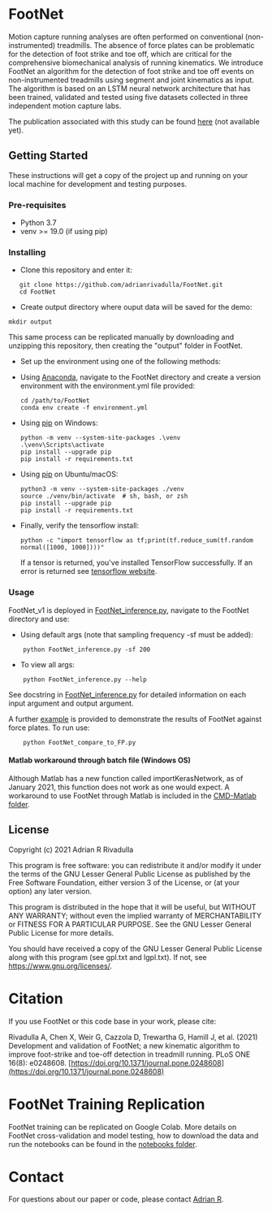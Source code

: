 # FootNet

Motion capture running analyses are often performed on conventional (non-instrumented) treadmills. The absence of force plates can be problematic for the detection of foot strike and toe off, which are critical for the comprehensive biomechanical analysis of running kinematics. We introduce FootNet an algorithm for the detection of foot strike and toe off events on non-instrumented treadmills using segment and joint kinematics as input. The algorithm is based on an LSTM neural network architecture that has been trained, validated and tested using five datasets collected in three independent motion capture labs.

The publication associated with this study can be found [here](link2pub) (not available yet).

## Getting Started

These instructions will get a copy of the project up and running on your local machine for development and testing purposes.

### Pre-requisites

- Python 3.7
- venv >= 19.0 (if using pip)

### Installing

- Clone this repository and enter it:

```Shell
   git clone https://github.com/adrianrivadulla/FootNet.git
   cd FootNet
   ```

- Create output directory where ouput data will be saved for the demo:

```Shell
mkdir output
```

This same process can be replicated manually by downloading and unzipping this repository, then creating the "output" folder in FootNet.

- Set up the environment using one of the following methods:

- Using [Anaconda](https://www.anaconda.com/distribution/), navigate to the FootNet directory and create a version environment with the environment.yml file provided:

     ```Shell
     cd /path/to/FootNet
     conda env create -f environment.yml
     ```

- Using [pip](https://pip.pypa.io/en/stable/installing/) on Windows:

    ```Shell
    python -m venv --system-site-packages .\venv
    .\venv\Scripts\activate
    pip install --upgrade pip
    pip install -r requirements.txt
    ```

- Using [pip](https://pip.pypa.io/en/stable/installing/) on Ubuntu/macOS:

    ```Shell
    python3 -m venv --system-site-packages ./venv
    source ./venv/bin/activate  # sh, bash, or zsh
    pip install --upgrade pip
    pip install -r requirements.txt
    ```

- Finally, verify the tensorflow install:

    ```Shell
    python -c "import tensorflow as tf;print(tf.reduce_sum(tf.random normal([1000, 1000])))"
    ```

    If a tensor is returned, you've installed TensorFlow successfully. If an error is returned see [tensorflow website](https://www.tensorflow.org/install/).

### Usage

FootNet_v1 is deployed in [FootNet_inference.py](https://github.com/adrianrivadulla/FootNet/blob/main/FootNet_inference.py), navigate to the FootNet directory and use:

- Using default args (note that sampling frequency -sf must be added):

```Shell
    python FootNet_inference.py -sf 200
```

- To view all args:

```Shell
    python FootNet_inference.py --help
```

See docstring in [FootNet_inference.py](./FootNet_inference.py) for detailed information on each input argument and output argument.

A further [example](./FootNet_compare_to_FP.py) is provided to demonstrate the results of FootNet against force plates. To run use:

```Shell
    python FootNet_compare_to_FP.py
```

#### Matlab workaround through batch file (Windows OS)

Although Matlab has a new function called importKerasNetwork, as of January 2021, this function does not work as one would expect. A workaround to use FootNet through Matlab is included in the [CMD-Matlab folder](./CMD-Matlab).


## License

Copyright (c) 2021 Adrian R Rivadulla

This program is free software: you can redistribute it and/or modify it under the terms of the GNU Lesser General Public License as published by the Free Software Foundation, either version 3 of the License, or (at your option) any later version.

This program is distributed in the hope that it will be useful, but WITHOUT ANY WARRANTY; without even the implied warranty of MERCHANTABILITY or FITNESS FOR A PARTICULAR PURPOSE. See the GNU Lesser General Public License for more details.

You should have received a copy of the GNU Lesser General Public License along with this program (see gpl.txt and lgpl.txt). If not, see <https://www.gnu.org/licenses/>.


# Citation
If you use FootNet or this code base in your work, please cite:

Rivadulla A, Chen X, Weir G, Cazzola D, Trewartha G, Hamill J, et al. (2021) Development and validation of FootNet; a new kinematic algorithm to improve foot-strike and toe-off detection in treadmill running. PLoS ONE 16(8): e0248608. [https://doi.org/10.1371/journal.pone.0248608](https://doi.org/10.1371/journal.pone.0248608)


# FootNet Training Replication

FootNet training can be replicated on Google Colab. More details on FootNet cross-validation and model testing, how to download the data and run the notebooks can be found in the [notebooks folder](./notebooks).

# Contact
For questions about our paper or code, please contact [Adrian R](mailto:arr43@bath.ac.uk).
